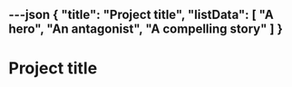 ---json
{
  "title": "Project title",
  "listData": [
    "A hero",
    "An antagonist",
    "A compelling story"
  ]
}
---

# Project title
